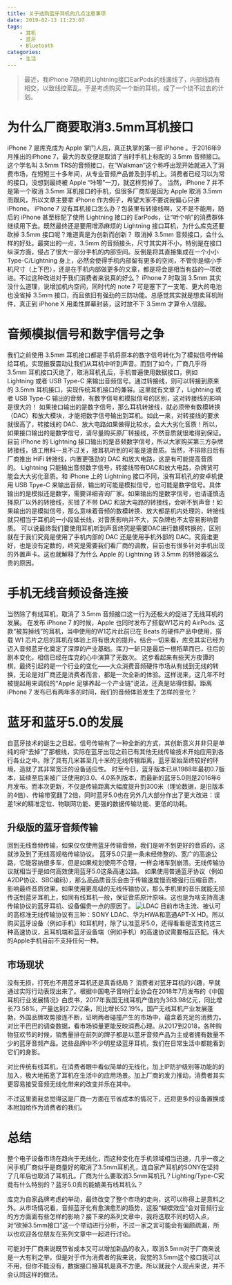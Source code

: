 ```yaml
---
title: 关于选购蓝牙耳机的几点注意事项
date: 2019-02-13 11:23:07
tags: 
    - 耳机
    - 蓝牙
    - Bluetooth
categories:
    - 生活
---
```


>最近，我iPhone 7随机的Lightning接口EarPods的线漏线了，内部线路有相交，以致线控紊乱。于是考虑购买一个新的耳机，成了一个绕不过去的计划。

# 为什么厂商要取消3.5mm耳机接口
iPhone 7 是库克成为 Apple 掌门人后，真正执掌的第一部 iPhone 。于2016年9月推出的iPhone 7，最大的改变便是取消了当时手机上标配的 3.5mm 音频接口。这个学名叫 3.5mm TRS的音频接口，在“Walkman”这个称呼出现开始就进入了消费市场，在短短三十多年间，从专业音频产品普及到手机上。消费者已经习以为常的接口，没想到最终被 Apple “咔嚓”一刀，就这样剪掉了。
当然，iPhone 7 并不是第一个取消 3.5mm 耳机接口的手机，但很多厂商却是因为 Apple 取消 3.5mm 而跟风，所以文章主要拿 iPhone 作为例子，希望大家不要说我偏心只讲iPhone。
iPhone 7 没有耳机接口怎么办？包装里有转接线啊，又不是不能用，随后的 iPhone 甚至标配了使用 Lightning 接口的 EarPods，让“听个响”的消费群体继续用下去。既然最终还是要用增添麻烦的 Lightning 接口耳机，为什么库克还要砍掉 3.5mm 接口呢？难道真是为创新而创新？
取消掉 3.5mm 音频接口，会什么样的好处。最突出的一点，3.5mm 的音频接头，尺寸其实并不小，特别是在接口纵深方面，侵占了很大一部分手机的内部空间。反倒是将其直接集成在一个小小 Type-C/Lightning 身上，必然会使得手机内部留有更多的空间，不管你是缩小手机尺寸（上下巴），还是在手机内部做更多的文章，都是将会是相当有益的一项改进。不过这种改进对于我们消费者来说真的好么？
iPhone 7 时取消 3.5mm 其实没什么道理，说增加机内空间，同时代的 note 7 可是塞下了一支笔、更大的电池也没省掉 3.5mm 接口，而且依旧有强劲的三防功能。总感觉其实就是想卖耳机附件，真正到 iPhone X 用柔性屏幕封装，这时放不下 3.5mm 才算令人信服。

# 音频模拟信号和数字信号之争
我们之前使用 3.5mm 耳机接口都是手机将原本的数字信号转化为了模拟信号传输给耳机，实现振膜震动让我们从耳机中听到声音。而到了如今，厂商几乎将 3.5mm 耳机接口灭绝了，取消耳机孔后，手机普遍使用数据接口，例如 Lightning 或者 USB Type-C 来输出音频信号。通过转接线，则可以转接到原来的 3.5mm 耳机接口，实现传统耳机接口的兼容。这里就有文章了，Lightning 或者 USB Type-C 输出的音频，有数字信号和模拟信号的区别，这对转接线的影响是很大的！
如果接口输出的是数字信号，那么耳机转接线，就必须带有数模转换（DAC）和放大模块，才能把数字信号输出到耳机。如此一来，对转接线的要求就很高了，转接线的 DAC、放大电路如果做得比较水，会大大劣化音质！所以，如果接口输出的是数字信号，请尽量购买原厂转接线，不然音质就很难得到保证。目前 iPhone 的 Lightning 接口输出的是音频数字信号，所以大家购买第三方杂牌转接线，做工用料一旦不过关，接耳机听到的可能是渣音质。当然，不排除日后有厂商推出 HiFi 转接线，内置更强劲的 DAC 和放大电路，这是有可能提高音质的。
Lightning 只能输出音频数字信号，转接线带有DAC和放大电路，杂牌货可能会大大劣化音质。和 iPhone 上的 Lightning 接口不同，没有耳机孔的安卓机使用 USB Tpye-C 来输出音频，输出的可能是模拟信号，也可能是数字信号。具体输出的是模拟还是数字，需要详细咨询厂家。如果输出的是数字信号，也请谨慎选择原厂以外的转接线，买错了不带 DAC 和放大电路的转接线，会听不到声音！如果输出的是模拟信号，那么意味着音频的数模转换、放大都是机内处理的，转接线就只相当于耳机的一小段延长线，对音质影响并不大，买杂牌也不太容易影响音质。
可以说最终我们要使用耳机听到声音终究是需要DAC进行数模转换的，区别就在于我们究竟是使用了手机内部的 DAC 还是使用手机外部的 DAC。究竟谁更好，也是没有定数的，终究是需要我们看厂商的调教，目前也有很多针对手机出现的外置声卡。这也就解释了为什么 Apple 的 Lightning 转 3.5mm 的转接器这么贵的原因。

# 手机无线音频设备连接

当然除了有线耳机，取消了 3.5mm 音频接口这一行为还极大的促进了无线耳机的发展。
在发布 iPhone 7 的时候，Apple 也同时发布了搭载W1芯片的 AirPods. 这款“被剪掉线”的耳机，当中使用的W1芯片此前已在 Beats 的硬件产品中使用，搭载 W1 芯片之后的耳机在体验上将有很大的提升。结合一切来看，库克其实已经为迈入音频蓝牙化奠定了深厚的产业基础。挥刀一斩只是最后一根稻草而已，往后的剧本变化，相信已经在库克的心中演算了无数次。
这步看起来有些天方夜谭的棋，最终引起的是一个行业的变化——大众消费音频硬件市场从有线到无线的转换，无论是对厂商还是消费者而言，都是一次全新的体验。这样说来，这几年不时被提起用来调侃的“Apple 足够养起一个产业链”说法，还真是站得住脚。距离 iPhone 7 发布已有两年多的时间，我们的音频体验发生了怎样的变化？

# 蓝牙和蓝牙5.0的发展

自蓝牙技术的诞生之日起，信号传输有了一种全新的方式，其创新意义并非只是单纯的将“去掉”了那根线，实际在蓝牙出现之前已有其他无线传输技术开始应用到各行各业之中。除了具有几米甚至几十米的无线传输距离，蓝牙至始至终较好的环境，造就了其非常宽泛的设备适应性。
时至今日，蓝牙版本已从1988年最初0.7版本，延续至后来被广泛使用的3.0、4.0系列版本，而最新的蓝牙5.0则是2016年6月发布。而本次更新，不仅是传输距离大幅度提升到300米（理论数据，是旧版本的4倍）、传输带宽翻了2倍，同时蓝牙5.0也在另外几大部分作出了更大改进：误差1米的精准定位、物联网功能、更强的数据传输功能、更低的功耗。

## 升级版的蓝牙音频传输

回到无线音频传输，如果仅仅使用蓝牙传输音频，我们是听不到更好的音质的，这就涉及到了无线高规格传输协议。
蓝牙5.0只是一条未经修整的、宽广的高速公路，它能容纳很多车，但是如果规划使用不合理，一样会堵车到崩溃。无线传输协议就相当于是如何高效使用蓝牙5.0这条高速公路。
如果使用普通蓝牙协议（例如A2DP协议、SBC编码），那么高品质音乐会由于传输速度慢而被强行压缩音质，影响最终音质效果。如果使用更高级的无线传输协议，那么手机里的音乐就能无损传送到蓝牙耳机上，如同有线耳机一般，保证音质原汁原味。这也是为啥支持高速传输协议的蓝牙耳机、设备偏贵一点的原因了。
![LDAC](/uploads/ldac.jpg)
目前市场主流、被认可的高标准无线传输协议有三种：SONY LDAC、华为HWA和高通APT-X HD。所以购买蓝牙设备（例如手机）和耳机时，除了认准蓝牙5.0，还得看看是否支持这三种高速协议，且耳机端和蓝牙设备端（例如手机）的高速协议需要相互匹配。伟大的Apple手机目前不支持任何一种。

## 市场现状

没有无损，打死也不用蓝牙耳机还是真香结局？
消费者对蓝牙耳机的兴趣，早就通过实际行动表现出来了。根据中国电子音响行业协会在2018年7月发布的《中国耳机行业发展情况》白皮书，2017年我国无线耳机产值约为363.98亿元，同比增长73.58%，产量达到2.72亿条，同比增长52.19%。国产无线耳机产业发展蓬勃，外国品牌攻势接连不断，证明两者碰撞产生的市场中，蕴含着充足的消费力。
对比干巴巴的调查数据，看市场销量更能反映消费心理。从2017到2018，各种购物狂欢节的时候，销售量排在前列的牌子都是以蓝牙音频产品为主或者拥有数量不少的蓝牙音频产品。这些品牌中不少明星级蓝牙耳机，我们在日常生活中都能看到它们的身影。

对比传统有线耳机，在消费者眼中看似简单的无线化，加上IP防护级别等功能的的加入，极大地拓宽了耳机在生活中的应用场景。加上厂商的发力推动，消费者其实更容易接受音频无线化带来的改变并乐在其中。

不过这里面我总觉得这是厂商一方面在节省成本的情况下，还将更多的设备置换成本附加给作为消费者的我们。

# 总结

整个电子设备市场在趋向于无线化，而这种变化在手机领域相当迅速，几乎一夜之间手机厂商似乎是商量好的取消了3.5mm耳机孔，连自家产耳机的SONY在坚持了几年后也取消了耳机孔。厂商为什么要取消3.5mm耳机孔？Lighting/Type-C究竟有什么特别的？蓝牙5.0真的能媲美有线耳机么？

库克为自家品牌考虑的举动，最终改变了整个市场的走向，这可以称得上是意料之外。从市场情况看，音频蓝牙化有愈演愈烈的趋势，这股“蝴蝶效应”会对音频行业的方方面面有些怎样的影响？接下来的系列文章中，我将选取不同的切入点，对“砍掉3.5mm接口”这一个举动进行分析，不过一家之言可能会有偏颇疏漏，所以也欢迎各位朋友在系列文章中一起进行讨论。

可能对于厂商来说既节省成本又可以增加新品的收入，取消3.5mm对于厂商来说是一大有利之举。但是对于作为消费者的我来说，我觉的3.5mm这个接口我可以不用，但你不能没有，数据接口接耳机是真不方便。所以就我个人观点来说，并不会认同这样的做法。
